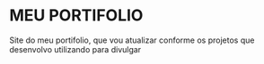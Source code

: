 <h1>MEU PORTIFOLIO</h1
  
<p>Site do meu portifolio, que vou atualizar conforme os projetos que desenvolvo utilizando para divulgar</p>